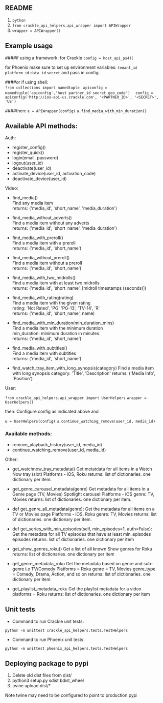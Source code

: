 ## README

1. `python`
2. `from crackle_api_helpers.api_wrapper import APIWrapper`
3. `wrapper = APIWrapper()`

## Example usage

 
####if using a framework: 
for Crackle
`config = host_api_ps4()` 

for Phoenix make sure to set up environment variables: `tenant_id` `platform_id` `data_id` `secret` and pass in config. 

####or if using shell:  
`from collections import namedtuple ` 
`apiconfig = namedtuple('apiconfig','host partner_id secret geo_code')  `
`config = apiconfig('http://ios-api-us.crackle.com', '<PARTNER_ID>', '<SECRET>', 'US')`

 ####then:
`a = APIWrapper(config)` 
`a.find_media_with_min_duration()`  

## Available API methods:

Auth:
- register_config()
- register_quick()
- login(email, password)
- logout(user_id)
- deactivate(user_id)
- activate_device(user_id, activation_code)
- deactivate_device(user_id)

Video:
- find_media()  
        Find any media item  
        returns: ('media_id', 'short_name', 'media_duration')

- find_media_without_adverts()  
        Find a media item without any adverts  
        returns: ('media_id', 'short_name', 'media_duration')

- find_media_with_preroll()  
        Find a media item with a preroll  
        returns: ('media_id', 'short_name')
 
- find_media_without_preroll()  
        Find a media item without a preroll  
        returns: ('media_id', 'short_name')

- find_media_with_two_midrolls()  
        Find a media item with at least two midrolls  
        returns: ('media_id', 'short_name', [midroll timestamps (seconds)])
        
- find_media_with_rating(rating)  
        Find a media item with the given rating  
        rating: 'Not Rated', 'PG' 'PG-13', 'TV-14', 'R'  
        returns: ('media_id', 'short_name', name)  
        
- find_media_with_min_duration(min_duration_mins)  
        Find a media item with the minimum duration  
        min_duration: minimum duration in minutes  
        returns: ('media_id', 'short_name')  

- find_media_with_subtitles()  
        Find a media item with subtitles   
        returns: ('media_id', 'short_name')

- find_watch_tray_item_with_long_synopsis(category)
        Find a media item with long synopsis
        category: 'Title', 'Description'
        returns: ('Media Info', 'Position')

User:

`from crackle_api_helpers.api_wrapper import UserHelpers`
`wrapper = UserHelpers()`

 then:
 Configure config as indicated above and

`u = UserHelpers(config)` 
`u.continue_watching_remove(user_id, media_id)`

### Available methods:
- remove_playback_history(user_id, media_id)
- continue_watching_remove(user_id, media_id)

Other:
- get_watchnow_tray_metadata()
        Get metatdata for all items in a Watch Now tray (slot)
        Platforms - iOS, Roku
        returns: list of dictionaries. one dictionary per item.

- get_genre_carousel_metadata(genre)
        Get metadata for all items in a Genre page (TV, Movies) Spotlight carousel
        Platforms - iOS
        genre: TV, Movies
        returns: list of dictionaries. one dictionary per item.

- def get_genre_all_metadata(genre):
        Get the metadata for all items on a TV or Movies page
        Platforms - iOS, Roku
        genre: TV, Movies
        returns: list of dictionaries. one dictionary per item.

- def get_series_with_min_episodes(self, min_episodes=1, auth=False):
        Get the metadata for all TV episodes that have at least
        min_episodes episodes
        returns: list of dictionaries. one dictionary per item

- get_show_genres_roku()
        Get a list of all known Show genres for Roku
        returns: list of dictionaries. one dictionary per item

- get_genre_metadata_roku
        Get the metadata based on genre and sub-genre i.e TV/Comedy
        Platforms = Roku
        genre = TV, Movies
        genre_type = Comedy, Drama, Action, and so on
        returns: list of dictionaries. one dictionary per item

- get_playlist_metadata_roku
        Gel the playlist metadata for a video
        platforms = Roku
        returns: list of dictionaries. one dictionary per item


## Unit tests
 - Command to run Crackle unit tests:

`python -m unittest crackle_api_helpers.tests.TestHelpers`

 - Command to run Phoenix unit tests:

`python -m unittest phoenix_api_helpers.tests.TestHelpers`


## Deploying package to pypi

1. Delete old dist files from dist/
2. python3 setup.py sdist bdist_wheel
3. twine upload dist/*

Note twine may need to be configured to point to production pypi
